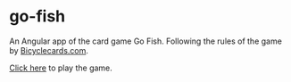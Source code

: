 # go-fish
An Angular app of the card game Go Fish. Following the rules of the game by [Bicyclecards.com](https://bicyclecards.com/how-to-play/go-fish).

[Click here](https://www.ryanmontville.com/go-fish/) to play the game.

